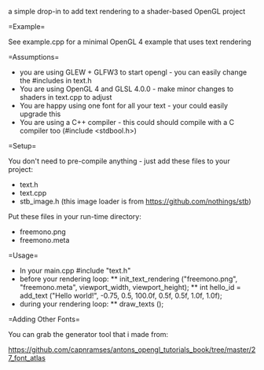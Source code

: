 a simple drop-in to add text rendering to a shader-based OpenGL project

=Example=

See example.cpp for a minimal OpenGL 4 example that uses text rendering

=Assumptions=

* you are using GLEW + GLFW3 to start opengl - you can easily change the #includes in text.h
* You are using OpenGL 4 and GLSL 4.0.0 - make minor changes to shaders in text.cpp to adjust
* You are happy using one font for all your text - your could easily upgrade this
* You are using a C++ compiler - this could should compile with a C compiler too (#include <stdbool.h>)

=Setup=

You don't need to pre-compile anything - just add these files to your project:
* text.h
* text.cpp
* stb_image.h (this image loader is from https://github.com/nothings/stb)

Put these files in your run-time directory:
* freemono.png
* freemono.meta

=Usage=

* In your main.cpp #include "text.h"
* before your rendering loop:
** init_text_rendering ("freemono.png", "freemono.meta", viewport_width, viewport_height);
** int hello_id = add_text ("Hello world!", -0.75, 0.5, 100.0f, 0.5f, 0.5f, 1.0f, 1.0f);
* during your rendering loop:
** draw_texts ();

=Adding Other Fonts=

You can grab the generator tool that i made from:

https://github.com/capnramses/antons_opengl_tutorials_book/tree/master/27_font_atlas

